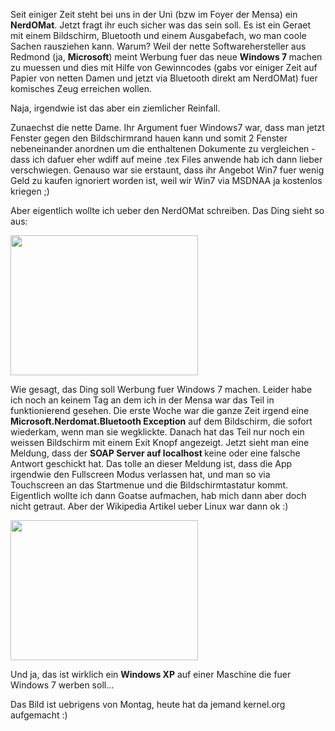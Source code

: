 <html><body><p>Seit einiger Zeit steht bei uns in der Uni (bzw im Foyer der Mensa) ein <strong>NerdOMat</strong>. Jetzt fragt ihr euch sicher was das sein soll. Es ist ein Geraet mit einem Bildschirm, Bluetooth und einem Ausgabefach, wo man coole Sachen rausziehen kann. Warum? Weil der nette Softwarehersteller aus Redmond (ja, <strong>Microsoft</strong>) meint Werbung fuer das neue <strong>Windows 7 </strong>machen zu muessen und dies mit Hilfe von Gewinncodes (gabs vor einiger Zeit auf Papier von netten Damen und jetzt via Bluetooth direkt am NerdOMat) fuer komisches Zeug erreichen wollen.



Naja, irgendwie ist das aber ein ziemlicher Reinfall.



Zunaechst die nette Dame. Ihr Argument fuer Windows7 war, dass man jetzt Fenster gegen den Bildschirmrand hauen kann und somit 2 Fenster nebeneinander anordnen um die enthaltenen Dokumente zu vergleichen - dass ich dafuer eher wdiff auf meine .tex Files anwende hab ich dann lieber verschwiegen. Genauso war sie erstaunt, dass ihr Angebot Win7 fuer wenig Geld zu kaufen ignoriert worden ist, weil wir Win7 via MSDNAA ja kostenlos kriegen ;)



Aber eigentlich wollte ich ueber den NerdOMat schreiben. Das Ding sieht so aus:



<a href="/wp-content/uploads/2010/11/2010-11-08_13-47-27_593.jpg"><img class="alignnone size-medium wp-image-753" title="nerdomat" src="/wp-content/uploads/2010/11/2010-11-08_13-47-27_593-300x224.jpg" alt="" width="300" height="224"></a>



Wie gesagt, das Ding soll Werbung fuer Windows 7 machen. Leider habe ich noch an keinem Tag an dem ich in der Mensa war das Teil in funktionierend gesehen. Die erste Woche war die ganze Zeit irgend eine <strong>Microsoft.Nerdomat.Bluetooth Exception</strong> auf dem Bildschirm, die sofort wiederkam, wenn man sie wegklickte. Danach hat das Teil nur noch ein weissen Bildschirm mit einem Exit Knopf angezeigt. Jetzt sieht man eine Meldung, dass der <strong>SOAP Server auf localhost </strong>keine oder eine falsche Antwort geschickt hat. Das tolle an dieser Meldung ist, dass die App irgendwie den Fullscreen Modus verlassen hat, und man so via Touchscreen an das Startmenue und die Bildschirmtastatur kommt. Eigentlich wollte ich dann Goatse aufmachen, hab mich dann aber doch nicht getraut. Aber der Wikipedia Artikel ueber Linux war dann ok :)



<a href="/wp-content/uploads/2010/11/2010-11-08_13-47-41_741.jpg"><img class="alignnone size-medium wp-image-754" title="nerdomat - linux" src="/wp-content/uploads/2010/11/2010-11-08_13-47-41_741-300x224.jpg" alt="" width="300" height="224"></a>



Und ja, das ist wirklich ein <strong>Windows XP</strong> auf einer Maschine die fuer Windows 7 werben soll...



Das Bild ist uebrigens von Montag, heute hat da jemand kernel.org aufgemacht :)</p></body></html>
